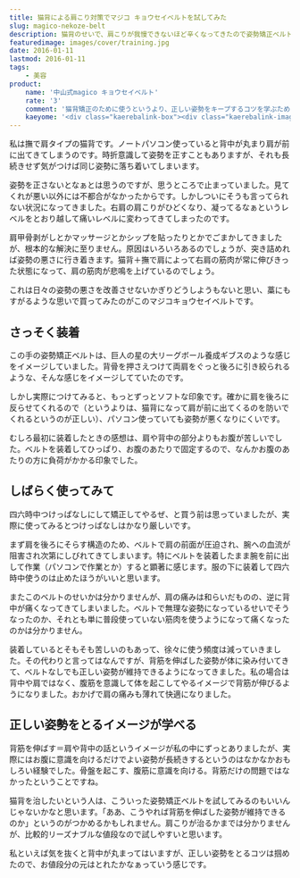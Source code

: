 ```yaml
---
title: 猫背による肩こり対策でマジコ キョウセイベルトを試してみた
slug: magico-nekoze-belt
description: 猫背のせいで、肩こりが我慢できないほど辛くなってきたので姿勢矯正ベルトを試してみました。買う前は常に装着して使おうと思っていましたが、これは正しい姿勢をキープするためのコツをつかむためのものくらいに思っていた方がいいかもしれません。
featuredimage: images/cover/training.jpg
date: 2016-01-11
lastmod: 2016-01-11
tags: 
    - 美容
product:
    name: '中山式magico キョウセイベルト'
    rate: '3'
    comment: '猫背矯正のために使うというより、正しい姿勢をキープするコツを学ぶためのアイテムかも'
    kaeyome: '<div class="kaerebalink-box"><div class="kaerebalink-image"><a href="https://www.amazon.co.jp/exec/obidos/ASIN/B005O5460Q/illusionspace-22/ref=nosim/" target="_blank" rel="nofollow" ><img src="https://ecx.images-amazon.com/images/I/41B8FW7vtqL._SL160_.jpg" style="border: none;" /></a></div><div class="kaerebalink-info"><div class="kaerebalink-name"><a href="https://www.amazon.co.jp/exec/obidos/ASIN/B005O5460Q/illusionspace-22/ref=nosim/" target="_blank" rel="nofollow" >magicoキョウセイベルトブラックM</a><div class="kaerebalink-powered-date">posted with <a href="https://kaereba.com" rel="nofollow" target="_blank">カエレバ</a></div></div><div class="kaerebalink-detail"> 中山式産業     </div><div class="kaerebalink-link1"><div class="shoplinkamazon"><a href="https://www.amazon.co.jp/gp/search?keywords=%83%7D%83W%83R%81%40%83L%83%87%83E%83Z%83C%83x%83%8B%83g&__mk_ja_JP=%83J%83%5E%83J%83i&tag=illusionspace-22" target="_blank" rel="nofollow" >Amazon</a></div><div class="shoplinkrakuten"><a href="https://hb.afl.rakuten.co.jp/hgc/0e95387f.f2aef20d.0e953880.25e412bd/?pc=http%3A%2F%2Fsearch.rakuten.co.jp%2Fsearch%2Fmall%2F%25E3%2583%259E%25E3%2582%25B8%25E3%2582%25B3%25E3%2580%2580%25E3%2582%25AD%25E3%2583%25A7%25E3%2582%25A6%25E3%2582%25BB%25E3%2582%25A4%25E3%2583%2599%25E3%2583%25AB%25E3%2583%2588%2F-%2Ff.1-p.1-s.1-sf.0-st.A-v.2%3Fx%3D0%26scid%3Daf_ich_link_urltxt%26m%3Dhttp%3A%2F%2Fm.rakuten.co.jp%2F" target="_blank" rel="nofollow" >楽天市場</a></div><div class="shoplinkyahoo"><a href="https://ck.jp.ap.valuecommerce.com/servlet/referral?sid=3085416&pid=882193779&vc_url=http%3A%2F%2Fsearch.shopping.yahoo.co.jp%2Fsearch%3Fp%3D%25E3%2583%259E%25E3%2582%25B8%25E3%2582%25B3%25E3%2580%2580%25E3%2582%25AD%25E3%2583%25A7%25E3%2582%25A6%25E3%2582%25BB%25E3%2582%25A4%25E3%2583%2599%25E3%2583%25AB%25E3%2583%2588" target="_blank" rel="nofollow" >Yahooショッピング<img src="https://ad.jp.ap.valuecommerce.com/servlet/gifbanner?sid=3085416&pid=882193779" height="1" width="1" border="0"></a></div></div></div><div class="booklink-footer" style="clear: left"></div></div>'
---
```


私は撫で肩タイプの猫背です。ノートパソコン使っていると背中が丸まり肩が前に出てきてしまうのです。時折意識して姿勢を正すこともありますが、それも長続きせず気がつけば同じ姿勢に落ち着いてしまいます。

姿勢を正さないとなぁとは思うのですが、思うところで止まっていました。見てくれが悪い以外には不都合がなかったからです。しかしついにそうも言ってられない状況になってきました。右肩の肩こりがひどくなり、凝ってるなぁというレベルをとおり越して痛いレベルに変わってきてしまったのです。

肩甲骨剥がしとかマッサージとかシップを貼ったりとかでごまかしてきましたが、根本的な解決に至りません。原因はいろいろあるのでしょうが、突き詰めれば姿勢の悪さに行き着きます。猫背＋撫で肩によって右肩の筋肉が常に伸びきった状態になって、肩の筋肉が悲鳴を上げているのでしょう。

これは日々の姿勢の悪さを改善させないかぎりどうしようもないと思い、藁にもすがるような思いで買ってみたのがこのマジコキョウセイベルトです。

## さっそく装着


この手の姿勢矯正ベルトは、巨人の星の大リーグボール養成ギブスのような感じをイメージしていました。背骨を押さえつけて両肩をぐっと後ろに引き絞られるような、そんな感じをイメージしてていたのです。

しかし実際につけてみると、もっとずっとソフトな印象です。確かに肩を後ろに反らせてくれるので（というよりは、猫背になって肩が前に出てくるのを防いでくれるというのが正しい）、パソコン使っていても姿勢が悪くなりにくいです。

むしろ最初に装着したときの感想は、肩や背中の部分よりもお腹が苦しいでした。ベルトを装着してひっぱり、お腹のあたりで固定するので、なんかお腹のあたりの方に負荷がかかる印象でした。


## しばらく使ってみて


四六時中つけっぱなしにして矯正してやるぜ、と買う前は思っていましたが、実際に使ってみるとつけっぱなしはかなり厳しいです。

まず肩を後ろにそらす構造のため、ベルトで肩の前面が圧迫され、腕への血流が阻害され次第にしびれてきてしまいます。特にベルトを装着したまま腕を前に出して作業（パソコンで作業とか）すると顕著に感じます。服の下に装着して四六時中使うのは止めたほうがいいと思います。

またこのベルトのせいかは分かりませんが、肩の痛みは和らいだものの、逆に背中が痛くなってきてしまいました。ベルトで無理な姿勢になっているせいでそうなったのか、それとも単に普段使っていない筋肉を使うようになって痛くなったのかは分かりません。

装着しているとそもそも苦しいのもあって、徐々に使う頻度は減っていきました。その代わりと言ってはなんですが、背筋を伸ばした姿勢が体に染み付いてきて、ベルトなしでも正しい姿勢が維持できるようになってきました。私の場合は背中や肩ではなく、腹筋を意識して体を起こしてやるイメージで背筋が伸びるようになりました。おかげで肩の痛みも薄れて快適になりました。


## 正しい姿勢をとるイメージが学べる


背筋を伸ばす＝肩や背中の話というイメージが私の中にずっとありましたが、実際にはお腹に意識を向けるだけでよい姿勢が長続きするというのはなかなかおもしろい経験でした。骨盤を起こす、腹筋に意識を向ける。背筋だけの問題ではなかったということですね。

猫背を治したいという人は、こういった姿勢矯正ベルトを試してみるのもいいんじゃないかなと思います。「ああ、こうやれば背筋を伸ばした姿勢が維持できるのか」というのがつかめるかもしれません。肩こりが治るかまでは分かりませんが、比較的リーズナブルな値段なので試しやすいと思います。

私といえば気を抜くと背中が丸まってはいますが、正しい姿勢をとるコツは掴めたので、お値段分の元はとれたかなぁっていう感じです。
